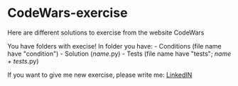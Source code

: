 # CodeWars-exercise
Here are different solutions to exercise from the website CodeWars

You have folders with execise!
In folder you have:
    - Conditions (file name have "condition")
    - Solution (*name*.py)
    - Tests (file name have "tests"; *name + tests*.py)

If you want to give me new exercise, please write me: [LinkedIN]

[LinkedIN]: https://www.linkedin.com/in/dave-pylypenko/